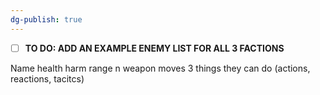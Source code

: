 ```yaml
---
dg-publish: true
---
```

- [ ] **TO DO: ADD AN EXAMPLE ENEMY LIST FOR ALL 3 FACTIONS**

Name
health
	harm
		range n weapon
	moves
		3 things they can do (actions, reactions, tacitcs)